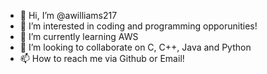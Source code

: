 - 👋 Hi, I’m @awilliams217
- 👀 I’m interested in coding and programming opporunities!
- 🌱 I’m currently learning AWS
- 💞️ I’m looking to collaborate on C, C++, Java and Python
- 📫 How to reach me via Github or Email!

<!---
awilliams217/awilliams217 is a ✨ special ✨ repository because its `README.md` (this file) appears on your GitHub profile.
You can click the Preview link to take a look at your changes.
--->
